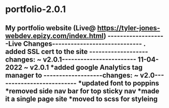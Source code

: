 # portfolio-2.0.1
My portfolio website (Live@ https://tyler-jones-webdev.epizy.com/index.html)
-------------------Live Changes-----------------------------
. added SSL cert to the site
-------------------changes: ~ v2.0.1------------------------
11-04-2022 ~ v2.0.1
*added google Analytics tag manager to <head>
-------------------changes: ~ v2.0--------------------------
*updated font to poppins
*removed side nav bar for top sticky nav
*made it a single page site
*moved to scss for styleing 
-------------------------------------------------------------
